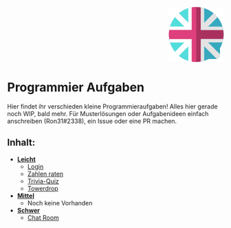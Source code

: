 <div align="right"><a href="README_EN.md"><img src=".assets/img/lang_en.png"/></a></div>

# Programmier Aufgaben
  
Hier findet ihr verschieden kleine Programmieraufgaben!
Alles hier gerade noch WIP, bald mehr.
Für Musterlösungen oder Aufgabenideen einfach anschreiben (Ron31#2338), ein Issue oder eine PR machen.

## Inhalt:
- [**Leicht**](aufgaben-leicht)
  - [Login](aufgaben-leicht/aufgabe01)
  - [Zahlen raten](aufgaben-leicht/aufgabe02)
  - [Trivia-Quiz](aufgaben-leicht/aufgabe03)
  - [Towerdrop](aufgaben-leicht/aufgabe04)
- [**Mittel**](aufgaben-mittel/)
  - Noch keine Vorhanden
- [**Schwer**](aufgaben-schwer/)
  - [Chat Room](aufgaben-schwer/aufgabe01)
